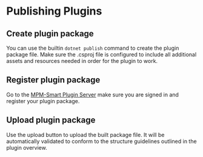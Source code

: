 # Publishing Plugins

## Create plugin package

You can use the builtin `dotnet publish` command to create the plugin package file.
Make sure the .csproj file is configured to include all additional assets and resources needed 
in order for the plugin to work.

## Register plugin package

Go to the [MPM-Smart Plugin Server](https://mpm-smart.g-martin.work) 
make sure you are signed in and register your plugin package.

## Upload plugin package

Use the upload button to upload the built package file. It will be automatically validated to 
conform to the structure guidelines outlined in the plugin overview.
